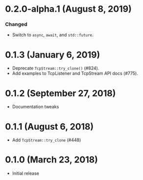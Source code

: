 # 0.2.0-alpha.1 (August 8, 2019)

### Changed
- Switch to `async`, `await`, and `std::future`.

# 0.1.3 (January 6, 2019)

* Deprecate `TcpStream::try_clone()` (#824).
* Add examples to TcpListener and TcpStream API docs (#775).

# 0.1.2 (September 27, 2018)

* Documentation tweaks

# 0.1.1 (August 6, 2018)

* Add `TcpStream::try_clone` (#448)

# 0.1.0 (March 23, 2018)

* Initial release
